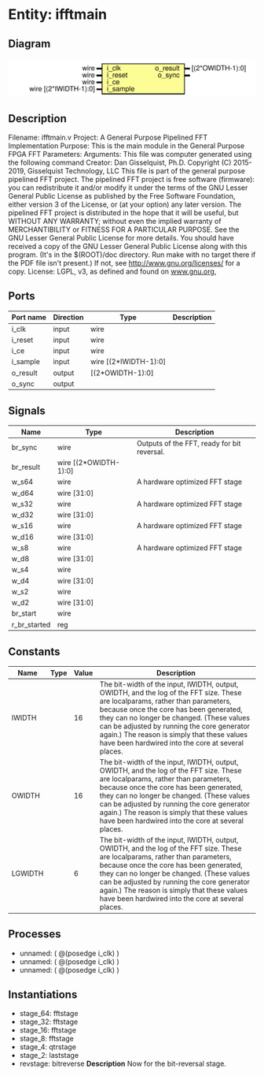# Entity: ifftmain

## Diagram

![Diagram](ifftmain.svg "Diagram")
## Description

Filename:	ifftmain.v
 Project:	A General Purpose Pipelined FFT Implementation
 Purpose:	This is the main module in the General Purpose FPGA FFT
 Parameters:
 Arguments:	This file was computer generated using the following command
 Creator:	Dan Gisselquist, Ph.D.
 Copyright (C) 2015-2019, Gisselquist Technology, LLC
 This file is part of the general purpose pipelined FFT project.
 The pipelined FFT project is free software (firmware): you can redistribute
 it and/or modify it under the terms of the GNU Lesser General Public License
 as published by the Free Software Foundation, either version 3 of the
 License, or (at your option) any later version.
 The pipelined FFT project is distributed in the hope that it will be useful,
 but WITHOUT ANY WARRANTY; without even the implied warranty of
 MERCHANTIBILITY or FITNESS FOR A PARTICULAR PURPOSE.  See the GNU Lesser
 General Public License for more details.
 You should have received a copy of the GNU Lesser General Public License
 along with this program.  (It's in the $(ROOT)/doc directory.  Run make
 with no target there if the PDF file isn't present.)  If not, see
 <http://www.gnu.org/licenses/> for a copy.
 License:	LGPL, v3, as defined and found on www.gnu.org,
 
## Ports

| Port name | Direction | Type                  | Description |
| --------- | --------- | --------------------- | ----------- |
| i_clk     | input     | wire                  |             |
|  i_reset  | input     | wire                  |             |
|  i_ce     | input     | wire                  |             |
| i_sample  | input     | wire	[(2*IWIDTH-1):0] |             |
| o_result  | output    | [(2*OWIDTH-1):0]      |             |
| o_sync    | output    |                       |             |
## Signals

| Name         | Type                  | Description                                  |
| ------------ | --------------------- | -------------------------------------------- |
| br_sync      | wire                  | Outputs of the FFT, ready for bit reversal.  |
| br_result    | wire [(2*OWIDTH-1):0] |                                              |
| w_s64        | wire                  | A hardware optimized FFT stage               |
| w_d64        | wire [31:0]           |                                              |
| w_s32        | wire                  | A hardware optimized FFT stage               |
| w_d32        | wire [31:0]           |                                              |
| w_s16        | wire                  | A hardware optimized FFT stage               |
| w_d16        | wire [31:0]           |                                              |
| w_s8         | wire                  | A hardware optimized FFT stage               |
| w_d8         | wire [31:0]           |                                              |
| w_s4         | wire                  |                                              |
| w_d4         | wire [31:0]           |                                              |
| w_s2         | wire                  |                                              |
| w_d2         | wire [31:0]           |                                              |
| br_start     | wire                  |                                              |
| r_br_started | reg                   |                                              |
## Constants

| Name    | Type | Value | Description                                                                                                                                                                                                                                                                                                                                                                  |
| ------- | ---- | ----- | ---------------------------------------------------------------------------------------------------------------------------------------------------------------------------------------------------------------------------------------------------------------------------------------------------------------------------------------------------------------------------- |
| IWIDTH  |      | 16    | The bit-width of the input, IWIDTH, output, OWIDTH, and the log of the FFT size.  These are localparams, rather than parameters, because once the core has been generated, they can no longer be changed.  (These values can be adjusted by running the core generator again.)  The reason is simply that these values have been hardwired into the core at several places.  |
| OWIDTH  |      | 16    | The bit-width of the input, IWIDTH, output, OWIDTH, and the log of the FFT size.  These are localparams, rather than parameters, because once the core has been generated, they can no longer be changed.  (These values can be adjusted by running the core generator again.)  The reason is simply that these values have been hardwired into the core at several places.  |
| LGWIDTH |      | 6     | The bit-width of the input, IWIDTH, output, OWIDTH, and the log of the FFT size.  These are localparams, rather than parameters, because once the core has been generated, they can no longer be changed.  (These values can be adjusted by running the core generator again.)  The reason is simply that these values have been hardwired into the core at several places.  |
## Processes
- unnamed: ( @(posedge i_clk) )
- unnamed: ( @(posedge i_clk) )
- unnamed: ( @(posedge i_clk) )
## Instantiations

- stage_64: fftstage
- stage_32: fftstage
- stage_16: fftstage
- stage_8: fftstage
- stage_4: qtrstage
- stage_2: laststage
- revstage: bitreverse
**Description**
Now for the bit-reversal stage.

